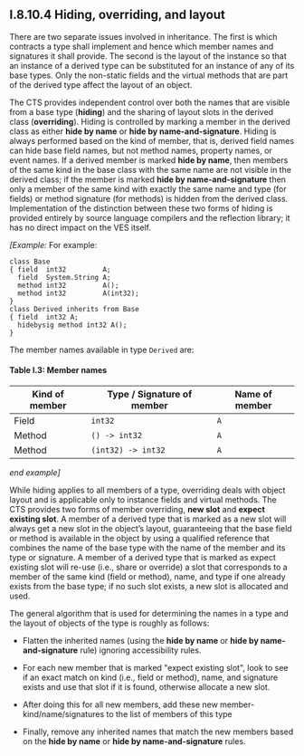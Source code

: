 ## I.8.10.4 Hiding, overriding, and layout

There are two separate issues involved in inheritance. The first is which contracts a type shall implement and hence which member names and signatures it shall provide. The second is the layout of the instance so that an instance of a derived type can be substituted for an instance of any of its base types. Only the non-static fields and the virtual methods that are part of the derived type affect the layout of an object.

The CTS provides independent control over both the names that are visible from a base type (**hiding**) and the sharing of layout slots in the derived class (**overriding**). Hiding is controlled by marking a member in the derived class as either **hide by name** or **hide by name-and-signature**. Hiding is always performed based on the kind of member, that is, derived field names can hide base field names, but not method names, property names, or event names. If a derived member is marked **hide by name**, then members of the same kind in the base class with the same name are not visible in the derived class; if the member is marked **hide by name-and-signature** then only a member of the same kind with exactly the same name and type (for fields) or method signature (for methods) is hidden from the derived class. Implementation of the distinction between these two forms of hiding is provided entirely by source language compilers and the reflection library; it has no direct impact on the VES itself.

_[Example:_ For example:

 ```ilasm
 class Base
 { field  int32         A;
   field  System.String A;
   method int32         A();
   method int32         A(int32);
 }
 class Derived inherits from Base
 { field  int32 A;
   hidebysig method int32 A();
 }
 ```

The member names available in type `Derived` are:

#### Table I.3: Member names

 | Kind of member | Type / Signature of member | Name of member
 | ---- | ---- | ----
 | Field | `int32` | `A`
 | Method | `() -> int32` | `A`
 | Method | `(int32) -> int32` | `A`

_end example]_

While hiding applies to all members of a type, overriding deals with object layout and is applicable only to instance fields and virtual methods. The CTS provides two forms of member overriding, **new slot** and **expect existing slot**. A member of a derived type that is marked as a new slot will always get a new slot in the object’s layout, guaranteeing that the base field or method is available in the object by using a qualified reference that combines the name of the base type with the name of the member and its type or signature. A member of a derived type that is marked as expect existing slot will re-use (i.e., share or override) a slot that corresponds to a member of the same kind (field or method), name, and type if one already exists from the base type; if no such slot exists, a new slot is allocated and used.

The general algorithm that is used for determining the names in a type and the layout of objects of the type is roughly as follows:

 * Flatten the inherited names (using the **hide by name** or **hide by name-and-signature** rule) ignoring accessibility rules.

 * For each new member that is marked "expect existing slot", look to see if an exact match on kind (i.e., field or method), name, and signature exists and use that slot if it is found, otherwise allocate a new slot.

 * After doing this for all new members, add these new member-kind/name/signatures to the list of members of this type

 * Finally, remove any inherited names that match the new members based on the **hide by name** or **hide by name-and-signature** rules.
